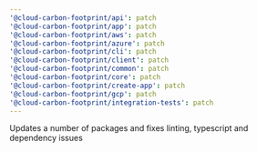 ```yaml
---
'@cloud-carbon-footprint/api': patch
'@cloud-carbon-footprint/app': patch
'@cloud-carbon-footprint/aws': patch
'@cloud-carbon-footprint/azure': patch
'@cloud-carbon-footprint/cli': patch
'@cloud-carbon-footprint/client': patch
'@cloud-carbon-footprint/common': patch
'@cloud-carbon-footprint/core': patch
'@cloud-carbon-footprint/create-app': patch
'@cloud-carbon-footprint/gcp': patch
'@cloud-carbon-footprint/integration-tests': patch
---
```


Updates a number of packages and fixes linting, typescript and dependency issues
